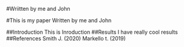 #Wriitten by me and John

#This is my paper
Written by me and John

##Introduction
This is Inroduction 
##Results
I have really cool results
##References
Smith J. (2020)
Markello t. (2019)


